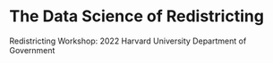 # The Data Science of Redistricting
Redistricting Workshop: 2022 Harvard University Department of Government
